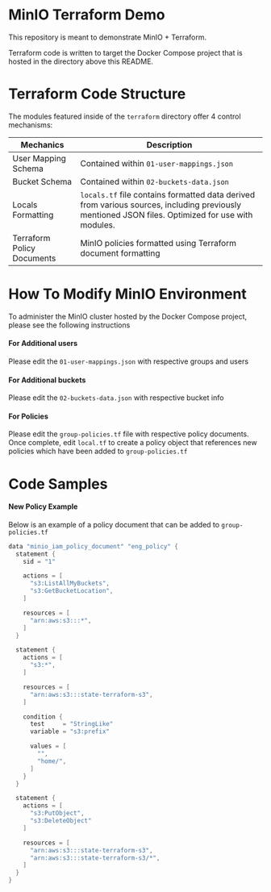 # MinIO Terraform Demo

This repository is meant to demonstrate MinIO + Terraform.

Terraform code is written to target the Docker Compose project that is hosted in the directory above this README.

# Terraform Code Structure

The modules featured inside of the `terraform` directory offer 4 control mechanisms:

| Mechanics | Description |
| - | - |
| User Mapping Schema | Contained within `01-user-mappings.json` |
| Bucket Schema | Contained within `02-buckets-data.json` |
| Locals Formatting | `locals.tf` file contains formatted data derived from various sources, including previously mentioned JSON files. Optimized for use with modules. |
| Terraform Policy Documents | MinIO policies formatted using Terraform document formatting |

# How To Modify MinIO Environment

To administer the MinIO cluster hosted by the Docker Compose project, please see the following instructions

#### For Additional users

Please edit the `01-user-mappings.json` with respective groups and users

#### For Additional buckets

Please edit the `02-buckets-data.json` with respective bucket info

#### For Policies

Please edit the `group-policies.tf` file with respective policy documents.
Once complete, edit `local.tf` to create a policy object that references new policies which have been added to `group-policies.tf`

# Code Samples

#### New Policy Example

Below is an example of a policy document that can be added to `group-policies.tf`

```go
data "minio_iam_policy_document" "eng_policy" {
  statement {
    sid = "1"

    actions = [
      "s3:ListAllMyBuckets",
      "s3:GetBucketLocation",
    ]

    resources = [
      "arn:aws:s3:::*",
    ]
  }

  statement {
    actions = [
      "s3:*",
    ]

    resources = [
      "arn:aws:s3:::state-terraform-s3",
    ]

    condition {
      test     = "StringLike"
      variable = "s3:prefix"

      values = [
        "",
        "home/",
      ]
    }
  }

  statement {
    actions = [
      "s3:PutObject",
      "s3:DeleteObject"
    ]

    resources = [
      "arn:aws:s3:::state-terraform-s3",
      "arn:aws:s3:::state-terraform-s3/*",
    ]
  }
}
```
